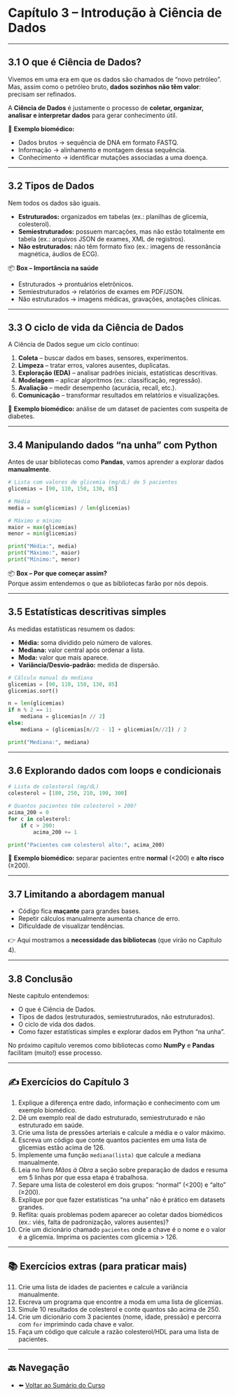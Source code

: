 # Capítulo 3 – Introdução à Ciência de Dados

---

## 3.1 O que é Ciência de Dados?

Vivemos em uma era em que os dados são chamados de “novo petróleo”.  
Mas, assim como o petróleo bruto, **dados sozinhos não têm valor**: precisam ser refinados.  

A **Ciência de Dados** é justamente o processo de **coletar, organizar, analisar e interpretar dados** para gerar conhecimento útil.  

📌 **Exemplo biomédico:**  
- Dados brutos → sequência de DNA em formato FASTQ.  
- Informação → alinhamento e montagem dessa sequência.  
- Conhecimento → identificar mutações associadas a uma doença.  

---

## 3.2 Tipos de Dados

Nem todos os dados são iguais.  

- **Estruturados:** organizados em tabelas (ex.: planilhas de glicemia, colesterol).  
- **Semiestruturados:** possuem marcações, mas não estão totalmente em tabela (ex.: arquivos JSON de exames, XML de registros).  
- **Não estruturados:** não têm formato fixo (ex.: imagens de ressonância magnética, áudios de ECG).  

📦 **Box – Importância na saúde**  
- Estruturados → prontuários eletrônicos.  
- Semiestruturados → relatórios de exames em PDF/JSON.  
- Não estruturados → imagens médicas, gravações, anotações clínicas.  

---

## 3.3 O ciclo de vida da Ciência de Dados

A Ciência de Dados segue um ciclo contínuo:

1. **Coleta** – buscar dados em bases, sensores, experimentos.  
2. **Limpeza** – tratar erros, valores ausentes, duplicatas.  
3. **Exploração (EDA)** – analisar padrões iniciais, estatísticas descritivas.  
4. **Modelagem** – aplicar algoritmos (ex.: classificação, regressão).  
5. **Avaliação** – medir desempenho (acurácia, recall, etc.).  
6. **Comunicação** – transformar resultados em relatórios e visualizações.  

📌 **Exemplo biomédico:** análise de um dataset de pacientes com suspeita de diabetes.  

---

## 3.4 Manipulando dados “na unha” com Python

Antes de usar bibliotecas como **Pandas**, vamos aprender a explorar dados **manualmente**.  

```python
# Lista com valores de glicemia (mg/dL) de 5 pacientes
glicemias = [90, 110, 150, 130, 85]

# Média
media = sum(glicemias) / len(glicemias)

# Máximo e mínimo
maior = max(glicemias)
menor = min(glicemias)

print("Média:", media)
print("Máximo:", maior)
print("Mínimo:", menor)
```

📦 **Box – Por que começar assim?**  
Porque assim entendemos o que as bibliotecas farão por nós depois.  

---

## 3.5 Estatísticas descritivas simples

As medidas estatísticas resumem os dados:  

- **Média:** soma dividido pelo número de valores.  
- **Mediana:** valor central após ordenar a lista.  
- **Moda:** valor que mais aparece.  
- **Variância/Desvio-padrão:** medida de dispersão.  

```python
# Cálculo manual da mediana
glicemias = [90, 110, 150, 130, 85]
glicemias.sort()

n = len(glicemias)
if n % 2 == 1:
    mediana = glicemias[n // 2]
else:
    mediana = (glicemias[n//2 - 1] + glicemias[n//2]) / 2

print("Mediana:", mediana)
```

---

## 3.6 Explorando dados com loops e condicionais

```python
# Lista de colesterol (mg/dL)
colesterol = [180, 250, 210, 190, 300]

# Quantos pacientes têm colesterol > 200?
acima_200 = 0
for c in colesterol:
    if c > 200:
        acima_200 += 1

print("Pacientes com colesterol alto:", acima_200)
```

📌 **Exemplo biomédico:** separar pacientes entre **normal** (<200) e **alto risco** (≥200).  

---

## 3.7 Limitando a abordagem manual

- Código fica **maçante** para grandes bases.  
- Repetir cálculos manualmente aumenta chance de erro.  
- Dificuldade de visualizar tendências.  

👉 Aqui mostramos a **necessidade das bibliotecas** (que virão no Capítulo 4).  

---

## 3.8 Conclusão

Neste capítulo entendemos:  
- O que é Ciência de Dados.  
- Tipos de dados (estruturados, semiestruturados, não estruturados).  
- O ciclo de vida dos dados.  
- Como fazer estatísticas simples e explorar dados em Python “na unha”.  

No próximo capítulo veremos como bibliotecas como **NumPy** e **Pandas** facilitam (muito!) esse processo.  

---

## ✍️ Exercícios do Capítulo 3

1. Explique a diferença entre dado, informação e conhecimento com um exemplo biomédico.  
2. Dê um exemplo real de dado estruturado, semiestruturado e não estruturado em saúde.  
3. Crie uma lista de pressões arteriais e calcule a média e o valor máximo.  
4. Escreva um código que conte quantos pacientes em uma lista de glicemias estão acima de 126.  
5. Implemente uma função `mediana(lista)` que calcule a mediana manualmente.  
6. Leia no livro *Mãos à Obra* a seção sobre preparação de dados e resuma em 5 linhas por que essa etapa é trabalhosa.  
7. Separe uma lista de colesterol em dois grupos: “normal” (<200) e “alto” (≥200).  
8. Explique por que fazer estatísticas “na unha” não é prático em datasets grandes.  
9. Reflita: quais problemas podem aparecer ao coletar dados biomédicos (ex.: viés, falta de padronização, valores ausentes)?  
10. Crie um dicionário chamado `pacientes` onde a chave é o nome e o valor é a glicemia. Imprima os pacientes com glicemia > 126.  

---

## 📚 Exercícios extras (para praticar mais)

11. Crie uma lista de idades de pacientes e calcule a variância manualmente.  
12. Escreva um programa que encontre a moda em uma lista de glicemias.  
13. Simule 10 resultados de colesterol e conte quantos são acima de 250.  
14. Crie um dicionário com 3 pacientes (nome, idade, pressão) e percorra com `for` imprimindo cada chave e valor.  
15. Faça um código que calcule a razão colesterol/HDL para uma lista de pacientes.  

---

## 🔙 Navegação

- ⬅️ [Voltar ao Sumário do Curso](../README.md)
